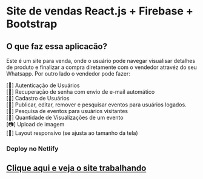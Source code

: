 # Site de vendas React.js + Firebase + Bootstrap

## O que faz essa aplicacão?

Este é um site para venda, onde o usuário pode navegar visualisar detalhes de produto e finalizar a compra diretamente com o vendedor atravéz do seu Whatsapp. Por outro lado o vendedor pode fazer: 

[🔑] Autenticação de Usuários <br/>
[📧] Recuperação de senha com envio de e-mail automático <br/>
[👤] Cadastro de Usuários <br/>
[📝] Publicar, editar, remover e pesquisar eventos para usuários logados. <br/>
[🔎] Pesquisa de eventos para usuários visitantes <br/>
[👀] Quantidade de Visualizações de um evento <br/>
[📷] Upload de imagem <br/>
[📲] Layout responsivo (se ajusta ao tamanho da tela) <br/>

### Deploy no Netlify <br/>
## [Clique aqui e veja o site trabalhando](https://lyon-eventos.netlify.app/)
